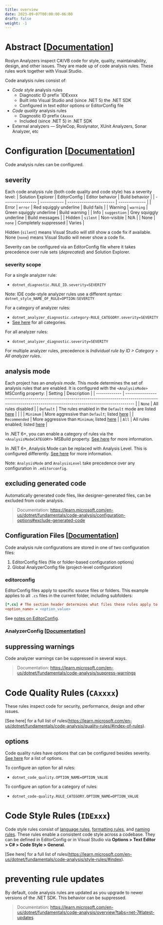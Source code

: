 ```yaml
---
title: overview
date: 2023-09-07T00:00:00-06:00
draft: false
weight: -1
---
```


# Abstract [[Documentation](https://learn.microsoft.com/en-us/dotnet/fundamentals/code-analysis/overview)]  

Roslyn Analyzers inspect C#/VB code for style, quality, maintainability, design, and other issues.  They are made up of code analysis rules.  These rules work together with Visual Studio.

Code analysis rules consist of:
* *Code style* analysis rules 
  * Diagnostic ID prefix `IDExxxx
  * Built into Visual Studio and (since .NET 5) the .NET SDK 
  * Configured in text editor options or EditorConfig file
* *Code quality* analysis rules 
  * Diagnostic ID prefix `CAxxxx`
  * Included (since .NET 5) in .NET SDK
* External analyzers — StyleCop, Roslynator, XUnit Analyzers, Sonar Analyzer, etc

# Configuration [[Documentation](https://learn.microsoft.com/en-us/dotnet/fundamentals/code-analysis/configuration-options)]  

Code analysis rules can be configured.

## severity
Each code analysis rule (both code quality and code style) has a severity level:
| Solution Explorer | EditorConfig | Editor behavior          | Build behavior |
| ----------------- | ------------ | ------------------------ | -------------- |
| Error             | `error`      | Red squiggly underline   | Build fails    |
| Warning           | `warning`    | Green squiggly underline | Build warning  |
| Info              | `suggestion` | Grey squiggly underline  | Build messages |
| Hidden            | `silent`     | Non-visible              | N/A            |
| None              | `none`       | Completely suppressed    | Varies         |

Hidden (`silent`) means Visual Studio will still show a code fix if available. None (`none`) means Visual Studio will never show a code fix. 

Severity can be configured via an EditorConfig file where it takes precedence over rule sets (*deprecated*) and Solution Explorer.  

### severity scope
For a single analyzer rule:
* `dotnet_diagnostic.RULE_ID.severity=SEVERITY`  

<o>Note</o>: IDE code-style analyzer rules use a different syntax: `dotnet_style_NAME_OF_RULE=OPTION:SEVERITY`

For a category of analyzer rules: 
* `dotnet_analyzer_diagnostic.category-RULE_CATEGORY.severity=SEVERITY`
* [See here](https://learn.microsoft.com/en-us/dotnet/fundamentals/code-analysis/categories) for all categories.

For all analyzer rules: 
* `dotnet_analyzer_diagnostic.severity=SEVERITY`

For multiple analyzer rules, precedence is *Individual rule by ID > Category > All analyzer rules*.

## analysis mode
Each project has an *analysis mode*. This mode determines the set of analysis rules that are enabled. It is configured with the `<AnalysisMode>` MSConfig property:
| Setting       | Description                                                                                                                                                      |
| ------------- | ---------------------------------------------------------------------------------------------------------------------------------------------------------------- |
| `None`        | All rules disabled                                                                                                                                               |
| `Default`     | The rules enabled in the `Default` mode are listed [here](https://learn.microsoft.com/en-us/dotnet/fundamentals/code-analysis/overview?tabs=net-7#enabled-rules) |
|               |
| `Minimum`     | More aggressive than `Default`; listed [here](../editorconfig-templates/quality-7-minimum)                                      |
| `Recommended` | More aggressive than `Minimum`; listed [here](../editorconfig-templates/quality-7-recommended)                                   |
| `All`         | All rules enabled; listed [here](../editorconfig-templates/quality-7-all)                                                   |

In .NET 6+, you can enable a category of rules via the `<AnalysisModeCATEGORY>` MSBuild property.  [See here](https://learn.microsoft.com/en-us/dotnet/core/project-sdk/msbuild-props#analysismodecategory) for more information.

In .NET 6+, Analysis Mode can be replaced with Analysis Level. This is configured differently. [See here](https://learn.microsoft.com/en-us/dotnet/core/project-sdk/msbuild-props#analysislevel) for more information.

<o>Note</o>: `AnalysisMode` and `AnalysisLevel` take precedence over any configuration in `.editorconfig`.

## excluding generated code
Automatically generated code files, like designer-generated files, can be excluded from code analysis.

> Documentation: https://learn.microsoft.com/en-us/dotnet/fundamentals/code-analysis/configuration-options#exclude-generated-code

## Configuration Files [[Documentation](https://learn.microsoft.com/en-us/dotnet/fundamentals/code-analysis/configuration-files)]  
Code analysis rule configurations are stored in one of two configuration files:
1. EditorConfig files (file or folder-based configuration options)
2. Global AnalyzerConfig file (project-level configuration)

### editorconfig
EditorConfig files apply to specific source files or folders. This example applies to all `.cs` files in the current folder, including subfolders:
```ini
[*.cs] # The section header determines what files these rules apply to
<option_name> = <option_value>
```

See [notes on EditorConfig](../editorconfig).

### AnalyzerConfig [[Documentation](https://learn.microsoft.com/en-us/dotnet/fundamentals/code-analysis/configuration-files#global-analyzerconfig)]  

## suppressing warnings
Code analyzer warnings can be suppressed in several ways.

> Documentation: https://learn.microsoft.com/en-us/dotnet/fundamentals/code-analysis/suppress-warnings

# Code Quality Rules (`CAxxxx`)
These rules inspect code for security, performance, design and other issues. 

[See here] for a full list of rules(https://learn.microsoft.com/en-us/dotnet/fundamentals/code-analysis/quality-rules/#index-of-rules).

## options
Code quality rules have options that can be configured besides severity.  
[See here](https://learn.microsoft.com/en-us/dotnet/fundamentals/code-analysis/code-quality-rule-options#options) for a list of options.

To configure an option for all rules:  
* `dotnet_code_quality.OPTION_NAME=OPTION_VALUE`

To configure an option for a category of rules:  
* `dotnet_code-quality.RULE_CATEGORY.OPTION_NAME=OPTION_VALUE`

# Code Style Rules (`IDExxx`)
Code style rules consist of [language rules](https://learn.microsoft.com/en-us/dotnet/fundamentals/code-analysis/style-rules/language-rules), [formatting rules](https://learn.microsoft.com/en-us/dotnet/fundamentals/code-analysis/style-rules/ide0055), and [naming rules](https://learn.microsoft.com/en-us/dotnet/fundamentals/code-analysis/style-rules/naming-rules).  These rules enable a consistent code style across a codebase. They can be defined in EditorConfig or in Visual Studio via **Options > Text Editor > C# > Code Style > General**.

[See here] for a full list of rules(https://learn.microsoft.com/en-us/dotnet/fundamentals/code-analysis/style-rules/#index).

# preventing rule updates
By default, code analysis rules are updated as you upgrade to newer versions of the .NET SDK. This behavior can be suppressed.

> Documentation: https://learn.microsoft.com/en-us/dotnet/fundamentals/code-analysis/overview?tabs=net-7#latest-updates